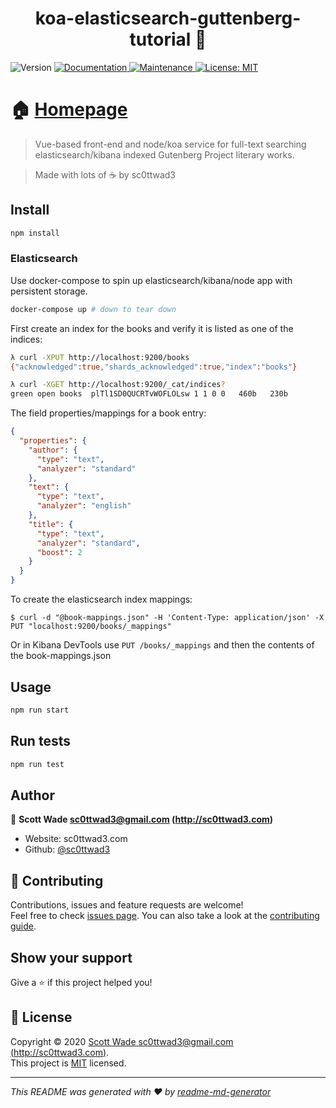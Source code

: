 <h1 align="center">koa-elasticsearch-guttenberg-tutorial 👋</h1>
<p>
  <img alt="Version" src="https://img.shields.io/badge/version-0.0.1-blue.svg?cacheSeconds=2592000" />
  <a href="https://github.com/sc0ttwad3/koa-elasticsearch-guttenberg-tutorial#readme" target="_blank">
    <img alt="Documentation" src="https://img.shields.io/badge/documentation-yes-brightgreen.svg" />
  </a>
  <a href="https://github.com/sc0ttwad3/koa-elasticsearch-guttenberg-tutorial/graphs/commit-activity" target="_blank">
    <img alt="Maintenance" src="https://img.shields.io/badge/Maintained%3F-yes-green.svg" />
  </a>
  <a href="https://github.com/sc0ttwad3/koa-elasticsearch-guttenberg-tutorial/blob/master/LICENSE" target="_blank">
    <img alt="License: MIT" src="https://img.shields.io/github/license/sc0ttwad3/koa-elasticsearch-guttenberg-tutorial" />
  </a>
</p>

# 🏠 [Homepage](https://github.com/sc0ttwad3/koa-elasticsearch-guttenberg-tutorial#readme)

> Vue-based front-end and node/koa service for full-text searching elasticsearch/kibana indexed Gutenberg Project literary works.

> Made with lots of ☕️ by sc0ttwad3

## Install

```sh
npm install
```

### Elasticsearch

Use docker-compose to spin up elasticsearch/kibana/node app with persistent storage.

```sh
docker-compose up # down to tear down
```

First create an index for the books and verify it is listed as one of the indices:

```sh
λ curl -XPUT http://localhost:9200/books
{"acknowledged":true,"shards_acknowledged":true,"index":"books"}

λ curl -XGET http://localhost:9200/_cat/indices?
green open books  plTl1SD0QUCRTvWOFLOLsw 1 1 0 0   460b   230b
```

The field properties/mappings for a book entry:

```json
{
  "properties": {
    "author": {
      "type": "text",
      "analyzer": "standard"
    },
    "text": {
      "type": "text",
      "analyzer": "english"
    },
    "title": {
      "type": "text",
      "analyzer": "standard",
      "boost": 2
    }
  }
}
```

To create the elasticsearch index mappings:

```
$ curl -d "@book-mappings.json" -H 'Content-Type: application/json' -X PUT "localhost:9200/books/_mappings"
```

Or in Kibana DevTools use `PUT /books/_mappings` and then the contents of the book-mappings.json

## Usage

```sh
npm run start
```

## Run tests

```sh
npm run test
```

## Author

👤 **Scott Wade <sc0ttwad3@gmail.com> (http://sc0ttwad3.com)**

- Website: sc0ttwad3.com
- Github: [@sc0ttwad3](https://github.com/sc0ttwad3)

## 🤝 Contributing

Contributions, issues and feature requests are welcome!<br />Feel free to check [issues page](https://github.com/sc0ttwad3/koa-elasticsearch-guttenberg-tutorial/issues). You can also take a look at the [contributing guide](https://github.com/sc0ttwad3/koa-elasticsearch-guttenberg-tutorial/blob/master/CONTRIBUTING.md).

## Show your support

Give a ⭐️ if this project helped you!

## 📝 License

Copyright © 2020 [Scott Wade <sc0ttwad3@gmail.com> (http://sc0ttwad3.com)](https://github.com/sc0ttwad3).<br />
This project is [MIT](https://github.com/sc0ttwad3/koa-elasticsearch-guttenberg-tutorial/blob/master/LICENSE) licensed.

---

_This README was generated with ❤️ by [readme-md-generator](https://github.com/kefranabg/readme-md-generator)_
